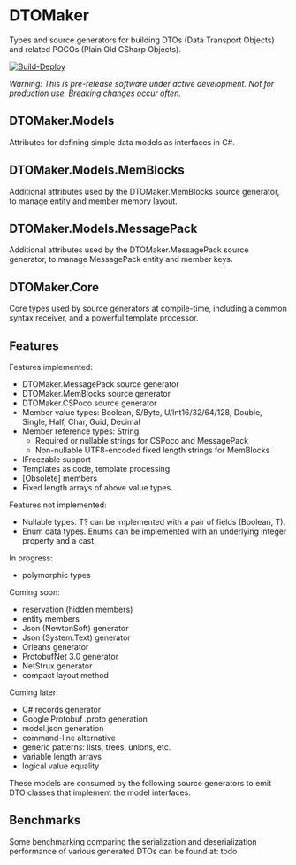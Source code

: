 # DTOMaker

Types and source generators for building DTOs (Data Transport Objects) 
and related POCOs (Plain Old CSharp Objects).

[![Build-Deploy](https://github.com/datafac/dtomaker/actions/workflows/dotnet.yml/badge.svg)](https://github.com/datafac/dtomaker/actions/workflows/dotnet.yml)

*Warning: This is pre-release software under active development. Not for production use. Breaking changes occur often.*

## DTOMaker.Models
Attributes for defining simple data models as interfaces in C#.

## DTOMaker.Models.MemBlocks
Additional attributes used by the DTOMaker.MemBlocks source generator, to 
manage entity and member memory layout.

## DTOMaker.Models.MessagePack
Additional attributes used by the DTOMaker.MessagePack source generator, to manage
MessagePack entity and member keys.

## DTOMaker.Core
Core types used by source generators at compile-time, including a common syntax receiver, and a powerful template processor.

## Features

Features implemented:
- DTOMaker.MessagePack source generator
- DTOMaker.MemBlocks source generator
- DTOMaker.CSPoco source generator
- Member value types: Boolean, S/Byte, U/Int16/32/64/128, Double, Single, Half, Char, Guid, Decimal
- Member reference types: String
  - Required or nullable strings for CSPoco and MessagePack
  - Non-nullable UTF8-encoded fixed length strings for MemBlocks
- IFreezable support
- Templates as code, template processing
- [Obsolete] members
- Fixed length arrays of above value types.

Features not implemented:
- Nullable types. T? can be implemented with a pair of fields (Boolean, T).
- Enum data types. Enums can be implemented with an underlying integer property and a cast.

In progress:
- polymorphic types

Coming soon:
- reservation (hidden members)
- entity members
- Json (NewtonSoft) generator
- Json (System.Text) generator
- Orleans generator
- ProtobufNet 3.0 generator
- NetStrux generator
- compact layout method

Coming later:
- C# records generator
- Google Protobuf .proto generation
- model.json generation
- command-line alternative
- generic patterns: lists, trees, unions, etc.
- variable length arrays
- logical value equality

These models are consumed by the following source generators to emit DTO classes that implement the 
model interfaces.

## Benchmarks

Some benchmarking comparing the serialization and deserialization performance of various generated DTOs can
be found at: todo